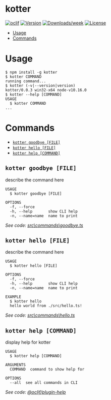 kotter
======



[![oclif](https://img.shields.io/badge/cli-oclif-brightgreen.svg)](https://oclif.io)
[![Version](https://img.shields.io/npm/v/kotter.svg)](https://npmjs.org/package/kotter)
[![Downloads/week](https://img.shields.io/npm/dw/kotter.svg)](https://npmjs.org/package/kotter)
[![License](https://img.shields.io/npm/l/kotter.svg)](https://github.com/anishLearnsToCode/kotter/blob/master/package.json)

<!-- toc -->
* [Usage](#usage)
* [Commands](#commands)
<!-- tocstop -->
# Usage
<!-- usage -->
```shell
$ npm install -g kotter
$ kotter COMMAND
running command...
$ kotter (-v|--version|version)
kotter/0.0.3 win32-x64 node-v10.16.0
$ kotter --help [COMMAND]
USAGE
  $ kotter COMMAND
...
```
<!-- usagestop -->
# Commands
<!-- commands -->
* [`kotter goodbye [FILE]`](#kotter-goodbye-file)
* [`kotter hello [FILE]`](#kotter-hello-file)
* [`kotter help [COMMAND]`](#kotter-help-command)

## `kotter goodbye [FILE]`

describe the command here

```
USAGE
  $ kotter goodbye [FILE]

OPTIONS
  -f, --force
  -h, --help       show CLI help
  -n, --name=name  name to print
```

_See code: [src\commands\goodbye.ts](https://github.com/anishLearnsToCode/kotter/blob/v0.0.3/src\commands\goodbye.ts)_

## `kotter hello [FILE]`

describe the command here

```
USAGE
  $ kotter hello [FILE]

OPTIONS
  -f, --force
  -h, --help       show CLI help
  -n, --name=name  name to print

EXAMPLE
  $ kotter hello
  hello world from ./src/hello.ts!
```

_See code: [src\commands\hello.ts](https://github.com/anishLearnsToCode/kotter/blob/v0.0.3/src\commands\hello.ts)_

## `kotter help [COMMAND]`

display help for kotter

```
USAGE
  $ kotter help [COMMAND]

ARGUMENTS
  COMMAND  command to show help for

OPTIONS
  --all  see all commands in CLI
```

_See code: [@oclif/plugin-help](https://github.com/oclif/plugin-help/blob/v2.2.0/src\commands\help.ts)_
<!-- commandsstop -->
